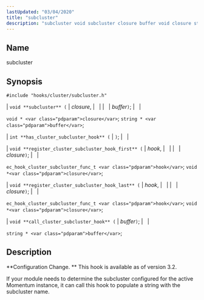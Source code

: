 ```yaml
---
lastUpdated: "03/04/2020"
title: "subcluster"
description: "subcluster void subcluster closure buffer void closure string buffer int has cluster subcluster hook void register cluster subcluster hook first hook closure ec hook cluster subcluster func t hook void closure void register cluster subcluster hook last hook closure ec hook cluster subcluster func t hook void closure void call..."
---
```


<a name="hooks.cluster.subcluster"></a> 
## Name

subcluster

## Synopsis

`#include "hooks/cluster/subcluster.h"`

| `void **subcluster** (` | <var class="pdparam">closure</var>, |   |
|   | <var class="pdparam">buffer</var>`)`; |   |

`void * <var class="pdparam">closure</var>`;
`string * <var class="pdparam">buffer</var>`;

| `int **has_cluster_subcluster_hook** (` | `)`; |   |

| `void **register_cluster_subcluster_hook_first** (` | <var class="pdparam">hook</var>, |   |
|   | <var class="pdparam">closure</var>`)`; |   |

`ec_hook_cluster_subcluster_func_t <var class="pdparam">hook</var>`;
`void *<var class="pdparam">closure</var>`;

| `void **register_cluster_subcluster_hook_last** (` | <var class="pdparam">hook</var>, |   |
|   | <var class="pdparam">closure</var>`)`; |   |

`ec_hook_cluster_subcluster_func_t <var class="pdparam">hook</var>`;
`void *<var class="pdparam">closure</var>`;

| `void **call_cluster_subcluster_hook** (` | <var class="pdparam">buffer</var>`)`; |   |

`string * <var class="pdparam">buffer</var>`;<a name="idp44687904"></a> 
## Description

**Configuration Change. ** This hook is available as of version 3.2.

If your module needs to determine the subcluster configured for the active Momentum instance, it can call this hook to populate a string with the subcluster name.